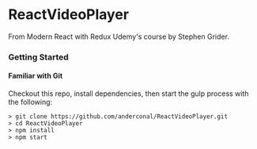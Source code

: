 # ReactVideoPlayer

From Modern React with Redux Udemy's course by Stephen Grider.

### Getting Started

#### Familiar with Git
Checkout this repo, install dependencies, then start the gulp process with the following:

```
> git clone https://github.com/anderconal/ReactVideoPlayer.git
> cd ReactVideoPlayer
> npm install
> npm start
```

